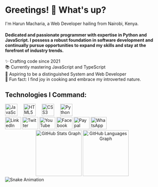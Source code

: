 <!-- Introduction -->
<h1 align="left">Greetings! 👋 What's up?</h1>

<!-- Personal Information -->
<p align="left">I'm Harun Macharia, a Web Developer hailing from Nairobi, Kenya.</p>

<!-- Professional Summary -->
<h4 align="left">Dedicated and passionate programmer with expertise in Python and JavaScript. I possess a robust foundation in software development and continually pursue opportunities to expand my skills and stay at the forefront of industry trends.</h4>

<!-- Learning and Goals -->
<p align="left">
  ✨ Crafting code since 2021<br>
  📚 Currently mastering JavaScript and TypeScript<br>
  🎯 Aspiring to be a distinguished System and Web Developer<br>
  🎲 Fun fact: I find joy in cooking and embrace my introverted nature.
</p>

<!-- Technologies Used -->
<h2 align="left">Technologies I Command:</h2>

<div align="left">
  <img src="https://cdn.jsdelivr.net/gh/devicons/devicon/icons/javascript/javascript-original.svg" height="40" alt="JavaScript Logo" />
  <img width="12" />
  <img src="https://cdn.jsdelivr.net/gh/devicons/devicon/icons/html5/html5-original.svg" height="40" alt="HTML5 Logo" />
  <img width="12" />
  <img src="https://cdn.jsdelivr.net/gh/devicons/devicon/icons/css3/css3-original.svg" height="40" alt="CSS3 Logo" />
  <img width="12" />
  <img src="https://cdn.jsdelivr.net/gh/devicons/devicon/icons/python/python-original.svg" height="40" alt="Python Logo" />
</div>

<!-- Social Media and Contact -->
<div align="left">
  <a href="www.linkedin.com/in/harunmacharia"><img src="YourLinkedInLogoURL" width="52" height="40" alt="LinkedIn Logo" /></a>
  <a href="https://twitter.com/HarunMacharia_"><img src="YourTwitterLogoURL" width="52" height="40" alt="Twitter Logo" /></a>
  <a href="https://www.youtube.com/channel/UCUOnWqJ5HwkjFAkNWSaLnsw"><img src="YourYouTubeLogoURL" width="52" height="40" alt="YouTube Logo" /></a>
  <a href="https://www.facebook.com/profile.php?id=61552752059123"><img src="YourFacebookLogoURL" width="52" height="40" alt="Facebook Logo" /></a>
  <a href="YourPaypalLink"><img src="YourPaypalLogoURL" width="52" height="40" alt="Paypal Logo" /></a>
  <a href="https://wa.me/+254793931964"><img src="YourWhatsAppLogoURL" width="52" height="40" alt="WhatsApp Logo" /></a>
</div>

<!-- GitHub Stats and Language Graphs -->
<div align="center">
  <img src="YourGitHubStatsImageURL" height="150" alt="GitHub Stats Graph" />
  <img src="YourGitHubLanguagesImageURL" height="150" alt="GitHub Languages Graph" />
</div>

<!-- Snake Animation -->
<img src="https://raw.githubusercontent.com/HarunMacharia/HarunMacharia/output/snake.svg" alt="Snake Animation" />

